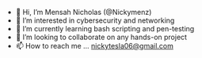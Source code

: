 - 👋 Hi, I’m Mensah Nicholas (@Nickymenz)
- 👀 I’m interested in cybersecurity and networking 
- 🌱 I’m currently learning bash scripting and pen-testing
- 💞️ I’m looking to collaborate on any hands-on project
- 📫 How to reach me ... nickytesla06@gmail.com

<!---
Nickymenz/Nickymenz is a ✨ special ✨ repository because its `README.md` (this file) appears on your GitHub profile.
You can click the Preview link to take a look at your changes.
--->

